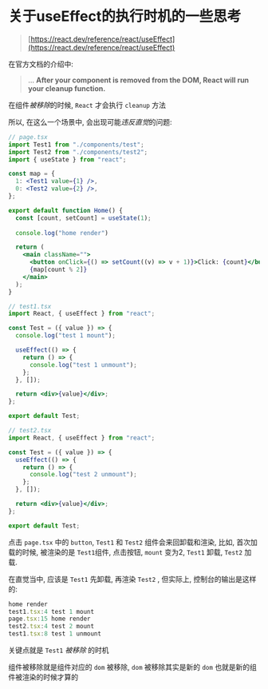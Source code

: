 # 关于useEffect的执行时机的一些思考

> [https://react.dev/reference/react/useEffect](https://react.dev/reference/react/useEffect)
> 

在官方文档的介绍中:

> …
**After your component is removed from the DOM, React will run your cleanup function.**
> 

在组件*被移除*的时候, `React` 才会执行 `cleanup` 方法

所以, 在这么一个场景中, 会出现可能*违反直觉*的问题:

```jsx
// page.tsx
import Test1 from "./components/test";
import Test2 from "./components/test2";
import { useState } from "react";

const map = {
  1: <Test1 value={1} />,
  0: <Test2 value={2} />,
};

export default function Home() {
  const [count, setCount] = useState(1);
  
  console.log("home render")

  return (
    <main className="">
      <button onClick={() => setCount((v) => v + 1)}>Click: {count}</button>
      {map[count % 2]}
    </main>
  );
}

// test1.tsx
import React, { useEffect } from "react";

const Test = ({ value }) => {
  console.log("test 1 mount");

  useEffect(() => {
    return () => {
      console.log("test 1 unmount");
    };
  }, []);

  return <div>{value}</div>;
};

export default Test;

// test2.tsx
import React, { useEffect } from "react";

const Test = ({ value }) => {
  useEffect(() => {
    return () => {
      console.log("test 2 unmount");
    };
  }, []);

  return <div>{value}</div>;
};

export default Test;
```

点击 `page.tsx` 中的 `button`, `Test1` 和 `Test2` 组件会来回卸载和渲染, 比如, 首次加载的时候, 被渲染的是 `Test1`组件, 点击按钮, `mount` 变为2, `Test1` 卸载, `Test2` 加载.

在直觉当中, 应该是 `Test1` 先卸载, 再渲染 `Test2` , 但实际上, 控制台的输出是这样的:

```jsx
home render
test1.tsx:4 test 1 mount
page.tsx:15 home render
test2.tsx:4 test 2 mount
test1.tsx:8 test 1 unmount
```

关键点就是 `Test1` *被移除* 的时机

组件被移除就是组件对应的 `dom` 被移除, `dom` 被移除其实是新的 `dom` 也就是新的组件被渲染的时候才算的